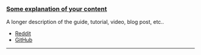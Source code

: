 <h3 id="guide-your-content">
  <a href="#guide-your-content">
    <span class="icon-text">
      <span class="icon">
        <i class="fa-solid fa-lightbulb"></i>
      </span>
      </span>
      <span>Some explanation of your content</span>
    </a>
  </h3>
</h3>

A longer description of the guide, tutorial, video, blog post, etc..

- [Reddit](https://link-to-the-reddit-post)
- [GitHub](https://link-to-the-github-project)

---
